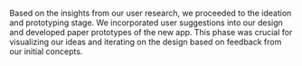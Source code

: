 Based on the insights from our user research, we proceeded to the ideation and prototyping stage. 
We incorporated user suggestions into our design and developed paper prototypes of the new app. 
This phase was crucial for visualizing our ideas and iterating on the design based on feedback from our initial concepts.
